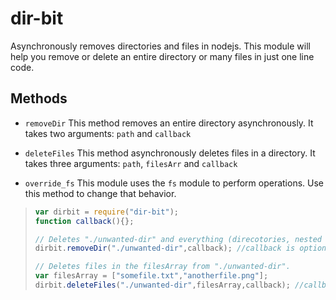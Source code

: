 # dir-bit
Asynchronously removes  directories and files in nodejs. This module will help you remove or delete an entire directory or many files in just one line code.

## Methods
- `removeDir` This method removes an entire directory asynchronously. It takes two arguments: `path` and `callback`

- `deleteFiles` This method asynchronously deletes files in a directory. It takes three arguments: `path`, `filesArr` and `callback`

- `override_fs` This module uses the `fs` module to perform operations. Use this method to change that behavior.

> ```js
> var dirbit = require("dir-bit");
> function callback(){};
> 
> // Deletes "./unwanted-dir" and everything (direcotories, nested directories or files) in it.
> dirbit.removeDir("./unwanted-dir",callback); //callback is optional.
> 
> // Deletes files in the filesArray from "./unwanted-dir".
> var filesArray = ["somefile.txt","anotherfile.png"];
> dirbit.deleteFiles("./unwanted-dir",filesArray,callback); //callback is optional.
> 
